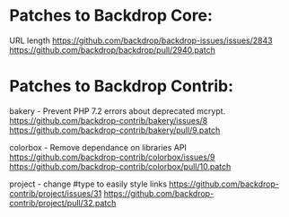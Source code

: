 Patches to Backdrop Core:
=========================

URL length
  https://github.com/backdrop/backdrop-issues/issues/2843
  https://github.com/backdrop/backdrop/pull/2940.patch


Patches to Backdrop Contrib:
============================

bakery - Prevent PHP 7.2 errors about deprecated mcrypt.
  https://github.com/backdrop-contrib/bakery/issues/8
  https://github.com/backdrop-contrib/bakery/pull/9.patch

colorbox - Remove dependance on libraries API
  https://github.com/backdrop-contrib/colorbox/issues/9
  https://github.com/backdrop-contrib/colorbox/pull/10.patch

project - change #type to easily style links
  https://github.com/backdrop-contrib/project/issues/31
  https://github.com/backdrop-contrib/project/pull/32.patch

